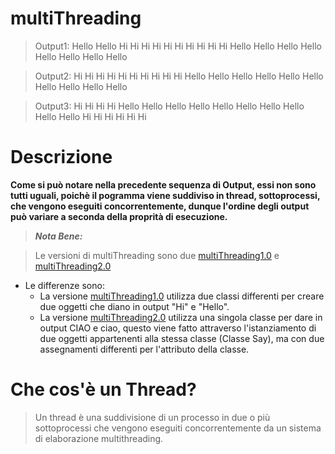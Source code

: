 # multiThreading

> Output1: Hello Hello Hi Hi Hi Hi Hi Hi Hi Hi Hi Hi Hello Hello Hello Hello Hello Hello Hello Hello

> Output2: Hi Hi Hi Hi Hi Hi Hi Hi Hi Hi Hello Hello Hello Hello Hello Hello Hello Hello Hello Hello

> Output3: Hi Hi Hi Hi Hello Hello Hello Hello Hello Hello Hello Hello Hello Hello Hi Hi Hi Hi Hi Hi

# Descrizione 

**Come si può notare nella precedente sequenza di Output, essi non sono tutti uguali, poichè il pogramma viene suddiviso in thread, sottoprocessi, che vengono eseguiti concorrentemente, dunque l'ordine degli output può variare a seconda della proprità di esecuzione.**

>***Nota Bene:***

>Le versioni di multiThreading sono due [multiThreading1.0](https://github.com/claudio-capu/multiThreading1.0/) e [multiThreading2.0](https://github.com/claudio-capu/multiThreading2.0/)

- Le differenze sono:
  - La versione [multiThreading1.0](https://github.com/claudio-capu/multiThreading1.0/) utilizza due classi differenti per creare due oggetti che diano in output "Hi" e "Hello".
  - La versione [multiThreading2.0](https://github.com/claudio-capu/multiThreading2.0/) utilizza una singola classe per dare in output CIAO e ciao, questo viene fatto attraverso l'istanziamento di due oggetti appartenenti alla stessa classe (Classe Say), ma con due assegnamenti differenti per l'attributo della classe.

# Che cos'è un Thread?

>Un thread è una suddivisione di un processo in due o più sottoprocessi che vengono eseguiti concorrentemente da un sistema di elaborazione multithreading.

